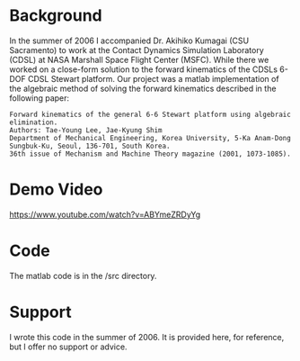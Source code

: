 # Background

In the summer of 2006 I accompanied Dr. Akihiko Kumagai (CSU Sacramento) to work at the Contact Dynamics Simulation Laboratory (CDSL) at NASA Marshall Space Flight Center (MSFC). While there we worked on a close-form solution to the forward kinematics of the CDSLs 6-DOF CDSL Stewart platform. Our project was a matlab implementation of the algebraic method of solving the forward kinematics described in the following paper:

    Forward kinematics of the general 6-6 Stewart platform using algebraic elimination.
    Authors: Tae-Young Lee, Jae-Kyung Shim
    Department of Mechanical Engineering, Korea University, 5-Ka Anam-Dong Sungbuk-Ku, Seoul, 136-701, South Korea.
    36th issue of Mechanism and Machine Theory magazine (2001, 1073-1085).

# Demo Video

https://www.youtube.com/watch?v=ABYmeZRDyYg

# Code

The matlab code is in the /src directory.

# Support

I wrote this code in the summer of 2006. It is provided here, for reference, but I offer no support or advice.
